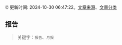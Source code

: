 :alarm_clock: 更新时间: 2024-10-30 06:47:22。[文章来源](/README.md)、[文章分类](/TAGS.md)

## 报告


> 关键字：`报告`、`月报`



